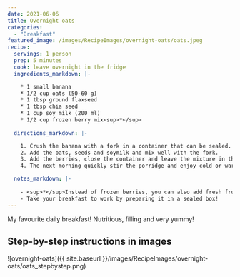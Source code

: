 ```yaml
---
date: 2021-06-06
title: Overnight oats
categories:
  - "Breakfast"
featured_image: /images/RecipeImages/overnight-oats/oats.jpeg
recipe:
  servings: 1 person
  prep: 5 minutes
  cook: leave overnight in the fridge
  ingredients_markdown: |-

    * 1 small banana
    * 1/2 cup oats (50-60 g)
    * 1 tbsp ground flaxseed
    * 1 tbsp chia seed
    * 1 cup soy milk (200 ml)
    * 1/2 cup frozen berry mix<sup>*</sup>
  
  directions_markdown: |-

    1. Crush the banana with a fork in a container that can be sealed.
    2. Add the oats, seeds and soymilk and mix well with the fork.
    3. Add the berries, close the container and leave the mixture in the fridge overnight.
    4. The next morning quickly stir the porridge and enjoy cold or warm after heating it in the microwave.

  notes_markdown: |-
    
    - <sup>*</sup>Instead of frozen berries, you can also add fresh fruits the next morning.
    - Take your breakfast to work by preparing it in a sealed box!
---
```


My favourite daily breakfast! Nutritious, filling and very yummy!

<h2>Step-by-step instructions in images</h2>

![overnight-oats]({{ site.baseurl }}/images/RecipeImages/overnight-oats/oats_stepbystep.png)